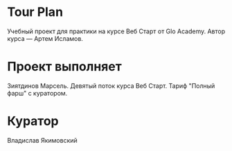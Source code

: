 # Tour Plan

Учебный проект для практики на курсе Веб Старт от Glo Academy. Автор курса — Артем Исламов.

# Проект выполняет

Зиятдинов Марсель. Девятый поток курса Веб Старт. Тариф "Полный фарш" с куратором.

# Куратор

Владислав Якимовский
